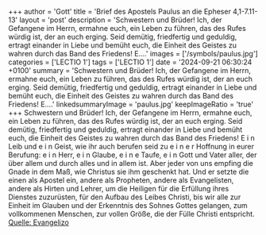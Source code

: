 +++
author = 'Gott'
title = 'Brief des Apostels Paulus an die Epheser 4,1-7.11-13'
layout = 'post'
description = 'Schwestern und Brüder! Ich, der Gefangene im Herrn, ermahne euch, ein Leben zu führen, das des Rufes würdig ist, der an euch erging. Seid demütig, friedfertig und geduldig, ertragt einander in Liebe und bemüht euch, die Einheit des Geistes zu wahren durch das Band des Friedens! E....'
images = ['/symbols/paulus.jpg']
categories = ['LECTIO 1']
tags = ['LECTIO 1']
date = '2024-09-21 06:30:24 +0100'
summary = 'Schwestern und Brüder! Ich, der Gefangene im Herrn, ermahne euch, ein Leben zu führen, das des Rufes würdig ist, der an euch erging. Seid demütig, friedfertig und geduldig, ertragt einander in Liebe und bemüht euch, die Einheit des Geistes zu wahren durch das Band des Friedens! E....'
linkedsummaryImage = 'paulus.jpg'
keepImageRatio = 'true'
+++
Schwestern und Brüder! Ich, der Gefangene im Herrn, ermahne euch, ein Leben zu führen, das des Rufes würdig ist, der an euch erging.
Seid demütig, friedfertig und geduldig, ertragt einander in Liebe
und bemüht euch, die Einheit des Geistes zu wahren durch das Band des Friedens!
E i n Leib und e i n Geist, wie ihr auch berufen seid zu e i n e r Hoffnung in eurer Berufung:
e i n Herr, e i n Glaube, e i n e Taufe,
e i n Gott und Vater aller, der über allem und durch alles und in allem ist.<!--more-->
Aber jeder von uns empfing die Gnade in dem Maß, wie Christus sie ihm geschenkt hat.
Und er setzte die einen als Apostel ein, andere als Propheten, andere als Evangelisten, andere als Hirten und Lehrer,
um die Heiligen für die Erfüllung ihres Dienstes zuzurüsten, für den Aufbau des Leibes Christi,
bis wir alle zur Einheit im Glauben und der Erkenntnis des Sohnes Gottes gelangen, zum vollkommenen Menschen, zur vollen Größe, die der Fülle Christi entspricht.<br> [Quelle: Evangelizo](https://evangeliumtagfuertag.org/DE/gospel)